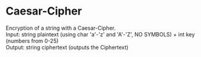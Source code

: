 # Caesar-Cipher

Encryption of a string with a Caesar-Cipher. </br>
Input: string plaintext (using char 'a'-'z' and 'A'-'Z', NO SYMBOLS) + int key (numbers from 0-25) </br>
Output: string ciphertext (outputs the Ciphertext) </br>
